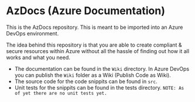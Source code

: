 # AzDocs (Azure Documentation)

This is the AzDocs repository. This is meant to be imported into an Azure DevOps environment.

The idea behind this repository is that you are able to create compliant & secure resources within Azure without all the hassle of finding out how it all works and what you need.

- The documentation can be found in the `Wiki` directory. In Azure DevOps you can publish the `Wiki` folder as a Wiki (Publish Code as Wiki).
- The source code for the code snippits can be found in `src`.
- Unit tests for the snippits can be found in the tests directory. `NOTE: As of yet there are no unit tests yet.`
